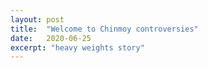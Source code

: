 ```yaml
---
layout: post
title:  "Welcome to Chinmoy controversies"
date:   2020-06-25
excerpt: "heavy weights story"
---
```

